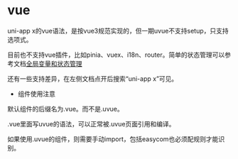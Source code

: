 # vue

uni-app x的vue语法，是按vue3规范实现的，但一期uvue不支持setup，只支持选项式。

目前也不支持vue插件，比如pinia、vuex、i18n、router。简单的状态管理可以参考文档[全局变量和状态管理](tutorial/store.md)

还有一些支持差异，在左侧文档点开后搜索“uni-app x”可见。

- 组件使用注意

默认组件的后缀名为.vue。而不是.uvue。

.vue里面写uvue的语法，可以正常被.uvue页面引用和编译。

如果使用.uvue的组件，则需要手动import，包括easycom也必须配规则才能识别。
